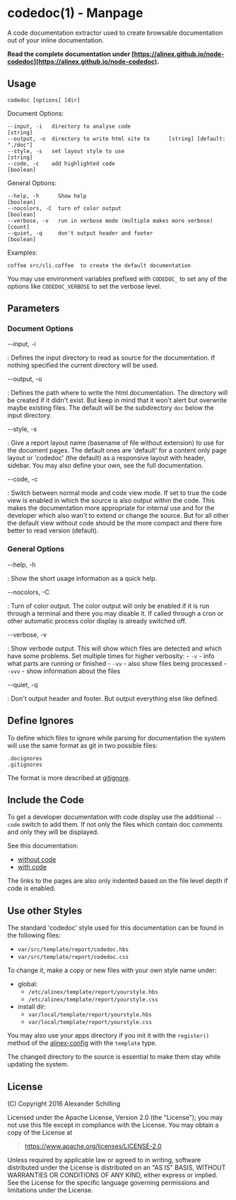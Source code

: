 codedoc(1) - Manpage
=================================================

A code documentation extractor used to create browsable documentation out of your inline
documentation.

__Read the complete documentation under
[https://alinex.github.io/node-codedoc](https://alinex.github.io/node-codedoc).__
<!-- {p: .hide} -->


Usage
-------------------------------------------------

    codedoc [options] [dir]

Document Options:

    --input, -i   directory to analyse code                               [string]
    --output, -o  directory to write html site to      [string] [default: "./doc"]
    --style, -s   set layout style to use                                 [string]
    --code, -c    add highlighted code                                   [boolean]

General Options:

    --help, -h      Show help                                            [boolean]
    --nocolors, -C  turn of color output                                 [boolean]
    --verbose, -v   run in verbose mode (multiple makes more verbose)      [count]
    --quiet, -q     don't output header and footer                       [boolean]

Examples:

    coffee src/cli.coffee  to create the default documentation

You may use environment variables prefixed with `CODEDOC_` to set any of
the options like `CODEDOC_VERBOSE` to set the verbose level.


Parameters
-------------------------------------------------

### Document Options

--input, -i

:   Defines the input directory to read as source for the documentation. If nothing
    specified the current directory will be used.

--output, -o  

:   Defines the path where to write the html documentation. The directory will be
    created if it didn't exist. But keep in mind that it won't alert but overwrite
    maybe existing files. The default will be the subdirectory `doc` below the input
    directory.

--style, -s   

:   Give a report layout name (basename of file without extension) to use for the
    document pages. The default ones are 'default' for a content only page layout
    or 'codedoc' (the default) as a responsive layout with header, sidebar. You
    may also define your own, see the full documentation.

--code, -c    

:   Switch between normal mode and code view mode. If set to true the code view is
    enabled in which the source is also output within the code. This makes the
    documentation more appropriate for internal use and for the developer which also
    wan't to extend or change the source.
    But for all other the default view without code should be the more compact and
    there fore better to read version (default).

### General Options

--help, -h      

:   Show the short usage information as a quick help.

--nocolors, -C  

:   Turn of color output. The color output will only be enabled if it is run
    through a terminal and there you may disable it. If called through a cron or
    other automatic process color display is already switched off.

--verbose, -v   

:   Show verbode output. This will show which files are detected and which have some
    problems. Set multiple times for higher verbosity:
    - `-v` - info what parts are running or finished
    - `-vv` - also show files being processed
    - `-vvv` - show information about the files

--quiet, -q     

:   Don't output header and footer. But output everything else like defined.


Define Ignores
-------------------------------------------------

To define which files to ignore while parsing for documentation the system will use
the same format as git in two possible files:

    .docignores
    .gitignores

The format is more described at [gitignore](https://git-scm.com/docs/gitignore).


Include the Code
-------------------------------------------------
To get a developer documentation with code display use the additional `--code`
switch to add them. If not only the files which contain doc comments and only they
will be displayed.

See this documentation:
- [without code](https://alinex.github.io/node-codedoc/src/man/codedoc.1.md.html)
- [with code](https://alinex.github.io/code-codedoc/src/man/codedoc.1.md.html)

The links to the pages are also only indented based on the file level depth if
code is enabled.


Use other Styles
-------------------------------------------------
The standard 'codedoc' style used for this documentation can be found in the
following files:
- `var/src/template/report/codedoc.hbs`
- `var/src/template/report/codedoc.css`

To change it, make a copy or new files with your own style name under:

- global:
  - `/etc/alinex/template/report/yourstyle.hbs`
  - `/etc/alinex/template/report/yourstyle.css`
- install dir:
  - `var/local/template/report/yourstyle.hbs`
  - `var/local/template/report/yourstyle.css`

You may also use your apps directory if you init it with the `register()` method
of the [alinex-config](https://alinex.github.io/node-config) with the `template`
type.

The changed directory to the source is essential to make them stay while updating
the system.


License
-------------------------------------------------

(C) Copyright 2016 Alexander Schilling

Licensed under the Apache License, Version 2.0 (the "License");
you may not use this file except in compliance with the License.
You may obtain a copy of the License at

>  <https://www.apache.org/licenses/LICENSE-2.0>

Unless required by applicable law or agreed to in writing, software
distributed under the License is distributed on an "AS IS" BASIS,
WITHOUT WARRANTIES OR CONDITIONS OF ANY KIND, either express or implied.
See the License for the specific language governing permissions and
limitations under the License.
